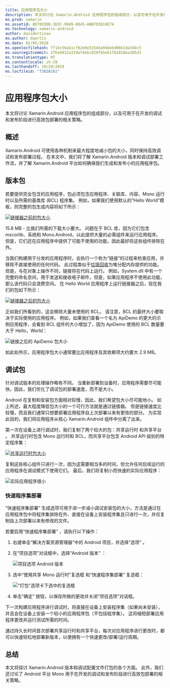```yaml
---
title: 应用程序包大小
description: 本文将讨论 Xamarin.Android 应用程序包的组成部分，以及可用于在开发的调试和发布阶段进行高效包部署的相关策略。
ms.prod: xamarin
ms.assetid: 8D70CDDD-3D3C-9949-8045-AB8F93D18E74
ms.technology: xamarin-android
author: davidortinau
ms.author: daortin
ms.date: 02/05/2018
ms.openlocfilehash: ff1bc56ab1cf02e9e5354da94bebd0661da34bc5
ms.sourcegitcommit: 2fbe4932a319af4ebc829f65eb1fb1816ba305d3
ms.translationtype: HT
ms.contentlocale: zh-CN
ms.lasthandoff: 10/29/2019
ms.locfileid: "73028162"
---
```

# <a name="application-package-size"></a>应用程序包大小

本文将讨论 Xamarin.Android 应用程序包的组成部分，以及可用于在开发的调试和发布阶段进行高效包部署的相关策略。 

## <a name="overview"></a>概述

Xamarin.Android 可使用各种机制来最大程度地减小包的大小，同时保持高效调试和发布部署过程。 在本文中，我们将了解 Xamarin.Android 版本和调试部署工作流，并了解 Xamarin.Android 平台如何确保我们生成和发布小的应用程序包。

## <a name="release-packages"></a>版本包

若要提供完全包含的应用程序，包必须包含应用程序、关联库、内容、Mono 运行时以及所需的基类库 (BCL) 程序集。 例如，如果我们使用默认的“Hello World”模板，则完整的包生成内容将如下所示：

[![链接器之前的包大小](app-package-size-images/hello-world-package-size-before-linker.png)](app-package-size-images/hello-world-package-size-before-linker.png#lightbox)

15.8 MB - 比我们所需的下载大小要大。 问题在于 BCL 库，因为它们包含 mscorlib、系统和 Mono.Android，以此提供大量的必需组件来运行应用程序。 但是，它们还在应用程序中提供了可能不使用的功能，因此最好将这些组件排除在外。

当我们构建用于分发的应用程序时，会执行一个称为“链接”的过程来检查应用，并移除不直接使用的任何代码。 此过程类似于[垃圾回收](~/android/internals/garbage-collection.md)为堆分配内存提供的功能。 但是，与在对象上操作不同，链接将在代码上运行。 例如，System.dll 中有一个完整的命名空间，用于发送和接收电子邮件，但是，如果应用程序不使用此功能，那么该代码只会浪费空间。 在 Hello World 应用程序上运行链接器之后，现在我们的包如下所示：

[![链接器之后的包大小](app-package-size-images/hello-world-package-size-after-linker.png)](app-package-size-images/hello-world-package-size-after-linker.png#lightbox)

正如我们所看到的，这会移除大量未使用的 BCL。 请注意，BCL 的最终大小要取决于实际使用的应用程序。 例如，如果我们查看一个名为 ApiDemo 的更大的示例应用程序，会看到 BCL 组件的大小增加了，因为 ApiDemo 使用的 BCL 数量要大于 Hello，World：

![链接之后的 ApiDemo 包大小](app-package-size-images/api-demo-package-size-after-linker.png)

如此处所示，应用程序包大小通常要比应用程序及其依赖项大约要大 2.9 MB。

## <a name="debug-packages"></a>调试包

针对调试版本的处理操作略有不同。 当重新部署到设备时，应用程序需要尽可能快，因此，我们优化了调试包的部署速度，而不是大小。

Android 在复制和安装包方面相对较慢，因此，我们希望包大小尽可能地小。 如上所述，最大程度降低包大小的一个可行方法就是通过链接器。 但是链接速度比较慢，而且我们通常只想要部署应用程序自上次部署以来有更改的部分。 为实现此目的，我们将应用程序从核心 Xamarin.Android 组件中分离了出来。

第一次在设备上进行调试时，我们复制了两个较大的包：共享运行时  和共享平台  。 共享运行时包含 Mono 运行时和 BCL，而共享平台包含 Android API 级别的特定程序集：

[![共享运行时包大小](app-package-size-images/shared-runtime-package-size.png)](app-package-size-images/shared-runtime-package-size.png#lightbox)

复制这些核心组件只进行一次，因为这需要相当多的时间，但允许任何后续运行的应用程序在调试模式下使用它们。 最后，我们将复制小而快速的实际应用程序：

![实际应用程序很小](app-package-size-images/hello-world-debug-application-no-link.png)

### <a name="fast-assembly-deployment"></a>快速程序集部署

“快速程序集部署”  生成选项可用于进一步减小调试安装包的大小，方法是通过在应用程序包中将程序集排除在外、直接在设备上安装程序集且只进行一次，并仅复制自上次部署以来有修改的文件。

若要启用“快速程序集部署”  ，请执行以下操作：

1. 右键单击“解决方案资源管理器”中的 Android 项目，并选择“选项”  。

2. 在“项目选项”对话框中，选择“Android 版本”  ：  

    ![项目选项 Android 版本](app-package-size-images/fastdev0.png)

3. 选中“使用共享 Mono 运行时”复选框  和“快速程序集部署”  复选框：  

    ![“打包”选项卡下选中的复选框](app-package-size-images/fastdev.png)

4. 单击“确定”  按钮，以保存所做的更改并关闭“项目选项”对话框。

下一次构建应用程序进行调试时，将直接在设备上安装程序集（如果尚未安装），并且会在设备上安装一个较小的应用程序包（不包括程序集）。 这将缩短部署应用程序更改并运行测试所需的时间。

通过持久长时间首次部署共享运行时和共享平台，每次对应用程序进行更改时，都可以快速轻松地部署新版本，以便拥有一个快速更改/部署/运行周期。

## <a name="summary"></a>总结

本文将探讨 Xamarin.Android 版本和调试配置文件打包的各个方面。 此外，我们还讨论了 Android 平台 Mono 用于在开发的调试和发布阶段进行高效包部署的相关策略。
